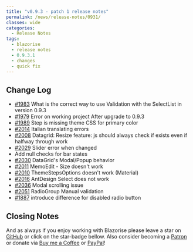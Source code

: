 ```yaml
---
title: "v0.9.3 - patch 1 release notes"
permalink: /news/release-notes/0931/
classes: wide
categories:
  - Release Notes
tags:
  - blazorise
  - release notes
  - 0.9.3.1
  - changes
  - quick fix
---
```


## Change Log

- [#1983](https://github.com/stsrki/Blazorise/issues/1983) What is the correct way to use Validation with the SelectList in version 0.9.3
- [#1979](https://github.com/stsrki/Blazorise/issues/1979) Error on working project After upgrade to 0.9.3
- [#1989](https://github.com/stsrki/Blazorise/issues/1989) Step is missing theme CSS for primary color
- [#2014](https://github.com/stsrki/Blazorise/issues/2014) Italian translating errors
- [#2008](https://github.com/stsrki/Blazorise/issues/2008) Datagrid: Resize feature: js should always check if exists even if halfway through work
- [#2029](https://github.com/stsrki/Blazorise/issues/2029) Slider error when changed
- Add null checks for bar states
- [#2030](https://github.com/stsrki/Blazorise/issues/2030) DataGrid's Modal/Popup behavior
- [#2011](https://github.com/stsrki/Blazorise/issues/2011) MemoEdit - Size doesn't work
- [#2010](https://github.com/stsrki/Blazorise/issues/2010) ThemeStepsOptions doesn't work (Material)
- [#2016](https://github.com/stsrki/Blazorise/issues/2016) AntDesign Select does not work
- [#2036](https://github.com/stsrki/Blazorise/issues/2036) Modal scrolling issue
- [#2051](https://github.com/stsrki/Blazorise/issues/2051) RadioGroup Manual validation
- [#1887](https://github.com/stsrki/Blazorise/issues/1887) introduce difference for disabled radio button

## Closing Notes

And as always if you enjoy working with Blazorise please leave a star on [GitHub](https://github.com/stsrki/Blazorise) or click on the star-badge bellow. Also consider becoming a [Patron](https://www.patreon.com/mladenmacanovic) or donate via [Buy me a Coffee](https://www.buymeacoffee.com/mladenmacanovic) or [PayPal](https://www.paypal.me/mladenmacanovic)!
